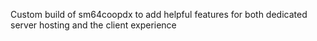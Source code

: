 Custom build of sm64coopdx to add helpful features for both dedicated server hosting and the client experience